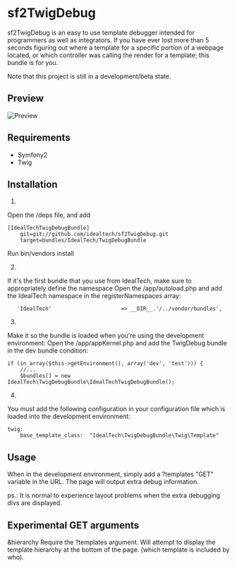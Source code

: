 sf2TwigDebug
==========

sf2TwigDebug is an easy to use template debugger intended for programmers as well as integrators.
If you have ever lost more than 5 seconds figuring out where a template for a specific portion of a webpage located,
or which controller was calling the render for a template; this bundle is for you.

Note that this project is still in a development/beta state.

Preview
-------
![Preview](http://img406.imageshack.us/img406/7946/twigdebug.png)

Requirements
-----------

- Symfony2
- Twig

Installation
------------

1.
Open the /deps file, and add

    [IdealTechTwigDebugBundle]
        git=git://github.com/idealtech/sf2TwigDebug.git
        target=bundles/IdealTech/TwigDebugBundle

Run bin/vendors install

2.
If it's the first bundle that you use from IdealTech, make sure to appropriately define the namespace
Open the /app/autoload.php and add the IdealTech namespace in the registerNamespaces array:

       'IdealTech'                      => __DIR__.'/../vendor/bundles',

3.
Make it so the bundle is loaded when you're using the development environment:
Open the /app/appKernel.php and add the TwigDebug bundle in the dev bundle condition:

    if (in_array($this->getEnvironment(), array('dev', 'test'))) {
        //...
        $bundles[] = new IdealTech\TwigDebugBundle\IdealTechTwigDebugBundle();

4.
You must add the following configuration in your configuration file which is loaded
into the development environment:

    twig:
        base_template_class:  "IdealTech\TwigDebugBundle\Twig\Template"


Usage
-----
When in the development environment, simply add a ?templates "GET" variable in the URL.
The page will output extra debug information.

ps.: It is normal to experience layout problems when the extra debugging divs are displayed.

Experimental GET arguments
--------------------------

&hierarchy
Require the ?templates argument.
Will attempt to display the template hierarchy at the bottom of the page. (which template is included by who).